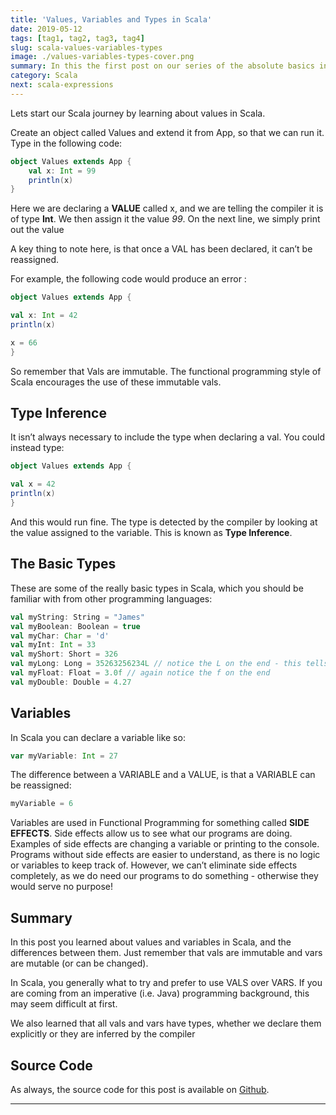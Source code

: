 ```yaml
---
title: 'Values, Variables and Types in Scala'
date: 2019-05-12
tags: [tag1, tag2, tag3, tag4]
slug: scala-values-variables-types
image: ./values-variables-types-cover.png
summary: In this the first post on our series of the absolute basics in Scala, we look at values, variables and types
category: Scala
next: scala-expressions
---
```


Lets start our Scala journey by learning about values in Scala.

Create an object called Values and extend it from App, so that we can run it. Type in the following code:

```scala
object Values extends App {
    val x: Int = 99
    println(x)
}
```

Here we are declaring a **VALUE** called x, and we are telling the compiler it is of type **Int**.
We then assign it the value _99_.
On the next line, we simply print out the value

A key thing to note here, is that once a VAL has been declared, it can’t be reassigned.

For example, the following code would produce an error :

```scala
object Values extends App {

val x: Int = 42
println(x)

x = 66
}
```

So remember that Vals are immutable. The functional programming style of Scala encourages the use of these immutable vals.

## Type Inference

It isn’t always necessary to include the type when declaring a val. You could instead type:

```scala
object Values extends App {

val x = 42
println(x)
}
```

And this would run fine. The type is detected by the compiler by looking at the value assigned to the variable. This is known as **Type Inference**.

## The Basic Types

These are some of the really basic types in Scala, which you should be familiar with from other programming languages:

```scala
val myString: String = "James"
val myBoolean: Boolean = true
val myChar: Char = 'd'
val myInt: Int = 33
val myShort: Short = 326
val myLong: Long = 35263256234L // notice the L on the end - this tells the compiler its a Long
val myFloat: Float = 3.0f // again notice the f on the end
val myDouble: Double = 4.27
```

## Variables

In Scala you can declare a variable like so:

```scala
var myVariable: Int = 27
```

The difference between a VARIABLE and a VALUE, is that a VARIABLE can be reassigned:

```scala
myVariable = 6
```

Variables are used in Functional Programming for something called **SIDE EFFECTS**. Side effects allow us to see what our programs are doing.
Examples of side effects are changing a variable or printing to the console.
Programs without side effects are easier to understand, as there is no logic or variables to keep track of.
However, we can’t eliminate side effects completely, as we do need our programs to do something - otherwise they would serve no purpose!

## Summary

In this post you learned about values and variables in Scala, and the differences between them. Just remember that vals are immutable and vars are mutable (or can be changed).

In Scala, you generally what to try and prefer to use VALS over VARS. If you are coming from an imperative (i.e. Java) programming background, this may seem difficult at first.

We also learned that all vals and vars have types, whether we declare them explicitly or they are inferred by the compiler

## Source Code

As always, the source code for this post is available on [Github](https://github.com/james-willett/ScalaBlog/blob/master/src/scalaBasics/absoluteBasics/ValuesVariablesTypes.scala).

---
